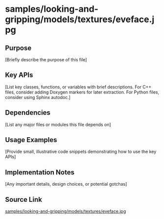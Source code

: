 # samples/looking-and-gripping/models/textures/eveface.jpg

## Purpose
[Briefly describe the purpose of this file]

## Key APIs
[List key classes, functions, or variables with brief descriptions.
For C++ files, consider adding Doxygen markers for later extraction.
For Python files, consider using Sphinx autodoc.]

## Dependencies
[List any major files or modules this file depends on]

## Usage Examples
[Provide small, illustrative code snippets demonstrating how to use the key APIs]

## Implementation Notes
[Any important details, design choices, or potential gotchas]

## Source Link
[samples/looking-and-gripping/models/textures/eveface.jpg](link_to_source_repository/samples/looking-and-gripping/models/textures/eveface.jpg)
